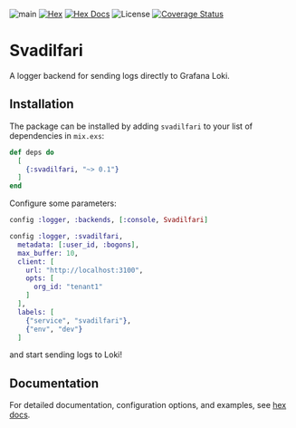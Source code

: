 ![main](https://github.com/akasprzok/svadilfari/actions/workflows/main.yml/badge.svg?branch=main)
[![Hex](https://img.shields.io/hexpm/v/svadilfari.svg)](https://hex.pm/packages/svadilfari/)
[![Hex Docs](https://img.shields.io/badge/hex-docs-informational.svg)](https://hexdocs.pm/svadilfari/)
![License](https://img.shields.io/hexpm/l/svadilfari)
[![Coverage Status](https://coveralls.io/repos/github/akasprzok/svadilfari/badge.svg?branch=main)](https://coveralls.io/github/akasprzok/svadilfari?branch=main)

# Svadilfari

A logger backend for sending logs directly to Grafana Loki.

## Installation

The package can be installed by adding `svadilfari` to your list of dependencies in `mix.exs`:

```elixir
def deps do
  [
    {:svadilfari, "~> 0.1"}
  ]
end
```

Configure some parameters:

```elixir
config :logger, :backends, [:console, Svadilfari]

config :logger, :svadilfari,
  metadata: [:user_id, :bogons],
  max_buffer: 10,
  client: [
    url: "http://localhost:3100",
    opts: [
      org_id: "tenant1"
    ]
  ],
  labels: [
    {"service", "svadilfari"},
    {"env", "dev"}
  ]
```

and start sending logs to Loki!

## Documentation

For detailed documentation, configuration options, and examples, see [hex docs](https://hexdocs.pm/svadilfari).
